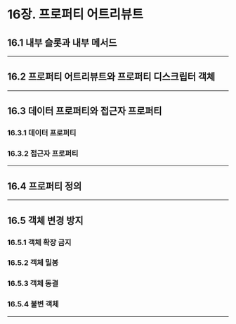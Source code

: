 # 16장. 프로퍼티 어트리뷰트

## 16.1 내부 슬롯과 내부 메서드

---

## 16.2 프로퍼티 어트리뷰트와 프로퍼티 디스크립터 객체

---

## 16.3 데이터 프로퍼티와 접근자 프로퍼티

### 16.3.1 데이터 프로퍼티

### 16.3.2 접근자 프로퍼티

---

## 16.4 프로퍼티 정의

---

## 16.5 객체 변경 방지

### 16.5.1 객체 확장 금지

### 16.5.2 객체 밀봉

### 16.5.3 객체 동결

### 16.5.4 불변 객체

---
